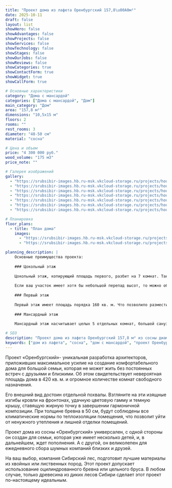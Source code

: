 ```yaml
---
title: "Проект дома из лафета Оренбургский 157,8\u00A0м²"
date: 2025-10-11
draft: false
layout: list
showHero: false
showAdvantages: false
showProjects: false
showServices: false
showTechnology: false
showStages: false
showOurJobs: false
showReviews: false
showCategories: true
showContactForm: true
showWidget: true
showCallForm: true

# Основные характеристики
category: "Дома с мансардой"
categories: ["Дома с мансардой", "Дом"]
main_category: "Дом"
area: "157,8 м²"
dimensions: "10,5х15 м"
floors: 2
rooms: ""
rest_rooms: 3
diameter: "48-50 см"
material: "сосна"

# Цена и объем
price: "4 300 000 руб."
wood_volume: "175 м3"
price_note: ""

# Галерея изображений
gallery:
  - "https://srubsibir-images.hb.ru-msk.vkcloud-storage.ru/projects/houses/orenburg-158/orenburg-158-1.jpg"
  - "https://srubsibir-images.hb.ru-msk.vkcloud-storage.ru/projects/houses/orenburg-158/orenburg-158-2.jpg"
  - "https://srubsibir-images.hb.ru-msk.vkcloud-storage.ru/projects/houses/orenburg-158/orenburg-158-3.jpg"
  - "https://srubsibir-images.hb.ru-msk.vkcloud-storage.ru/projects/houses/orenburg-158/orenburg-158-4.jpg"
  - "https://srubsibir-images.hb.ru-msk.vkcloud-storage.ru/projects/houses/orenburg-158/orenburg-158-5.jpg"
  - "https://srubsibir-images.hb.ru-msk.vkcloud-storage.ru/projects/houses/orenburg-158/orenburg-158-6.jpg"
  - "https://srubsibir-images.hb.ru-msk.vkcloud-storage.ru/projects/houses/orenburg-158/orenburg-158-7.jpg"

# Планировка
floor_plans:
  - title: "План дома"
    images:
      - "https://srubsibir-images.hb.ru-msk.vkcloud-storage.ru/projects/houses/orenburg-158/orenburg-158-6.jpg"
      - "https://srubsibir-images.hb.ru-msk.vkcloud-storage.ru/projects/houses/orenburg-158/orenburg-158-7.jpg"

planning_description: |
    Основные преимущества проекта:
    
    ### Цокольный этаж
    
    Цокольный этаж, копирующий площадь первого, разбит на 7 комнат. Такая планировка позволяет вынести вниз все технические помещения: котельную, прачечную, комнату для подготовки и разводки воды. После размещения всех техслужб, на цокольном этаже останется много пространства, которое можно занять под любимое хобби или развлечение, например сауна, бильярд, охотничья комната и т.д.
    
    Если ваш участок имеет хотя бы небольшой перепад высот, то можно обустроить внутренний гараж на 2 автомобиля на цокольном этаже.
    
    ### Первый этаж
    
    Первый этаж имеет площадь порядка 160 кв. м. Что позволило разместить огромную гостиную, кухню-столовую и 2 гостевых комнаты для друзей или родных. Помимо основных комнат, здесь присутствует большой санузел и гардероб для межсезонных вещей.
    
    ### Мансардный этаж
    
    Мансардный этаж насчитывает целых 5 отдельных комнат, большой санузел и холл, площадью 30 кв. м, который можно обустроить в качестве домашней библиотеки с местами для чтения и книжными полками. Все комнаты на мансарде хорошо освещаемы большими окнами-фронтонами, которые придают более интересный и изящный вид дому. Планировка и расположение комнат могут быть изменены с учетом пожелания заказчика.

# SEO
description: "Проект дома из лафета Оренбургский 157,8 м² из сосны диаметром 48-50 см. Дом с мансардой для большой семьи с возможностью обустройства гаража на 2 автомобиля."
keywords: ["дом из лафета", "сосна", "дом с мансардой", "проект Оренбургский", "157,8 м²", "дом с гаражом", "большой дом"]
---
```


Проект «Оренбургский»- уникальная разработка архитекторов, приложивших максимальное усилие на создание комфортабельного дома для большой семьи, которая не может жить без постоянных встреч с друзьями и близкими. Об этом свидетельствует невероятная площадь дома в 420 кв. м. и огромное количестве комнат свободного назначения.

Его внешний вид достоин отдельной похвалы. Взгляните на эти изящные изгибы кровли на фронтонах, удачную цветовую гамму и темную крышу, ставящую жирную точку в завершении гармоничной композиции. При толщине бревна в 50 см, будут соблюдены все климатические нормы по теплоизоляции помещения, что позволит уйти от ненужного утепления и лишней отделки помещений.

Проект дома из сосны «Оренбургский» универсален, с одной стороны он создан для семьи, которая уже имеет несколько детей, и, в дальнейшем, ждет пополнения. А с другой, он великолепен для ежедневного сбора шумных компаний близких и друзей.

На ваш выбор, компания Сибирский лес, подготовит лучшие материалы из хвойных или лиственных пород. Этот проект допускает использование оцилиндрованного бревна или цельного бруса. В любом случае, только древесина из диких лесов Сибири сделает этот проект по-настоящему идеальным.